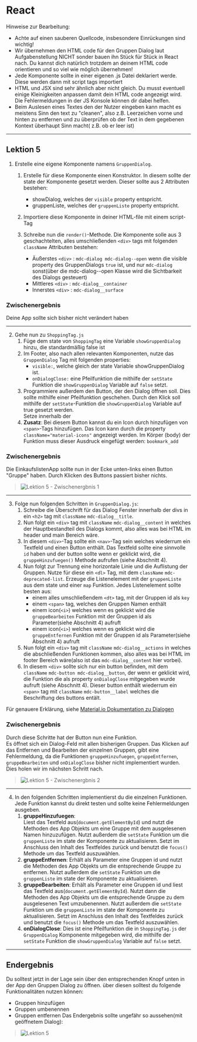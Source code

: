 # React

Hinweise zur Bearbeitung:

- Achte auf einen sauberen Quellcode, insbesondere Einrückungen sind wichtig!
- Wir übernehmen den HTML code für den Gruppen Dialog laut Aufgabenstellung NICHT sonder bauen ihn Stück für Stück in
  React nach. Du kannst dich natürlich trotzdem an deinem HTML code orientieren und so viel wie möglich übernehmen!
- Jede Komponente sollte in einer eigenen .js Datei deklariert werde. Diese werden dann mit script tags importiert
- HTML und JSX sind sehr ähnlich aber nicht gleich. Du musst eventuell einige Kleinigkeiten anpassen damit dein HTML
  code angezeigt wird. Die Fehlermeldungen in der JS Konsole können dir dabei helfen.
- Beim Auslesen eines Textes den der Nutzer eingeben kann macht es meistens Sinn den text zu "cleanen", also z.B.
  Leerzeichen vorne und hinten zu entfernen und zu überprüfen ob der Text in dem gegebenen Kontext überhaupt Sinn macht(
  z.B. ob er leer ist)

---

## Lektion 5

1. Erstelle eine eigene Komponente namens `GruppenDialog`. 
   1. Erstelle für diese Komponente einen Konstruktor. 
   In diesem sollte der state der Komponente gesetzt werden. Dieser sollte aus 2 Attributen bestehen:

      - showDialog, welches der `visible` property entspricht.
      - gruppenListe, welches der `gruppenListe` property entspricht.
   2. Importiere diese Komponente in deiner HTML-file mit einem script-Tag
   3. Schreibe nun die `render()`-Methode. Die Komponente solle aus 3 geschachtelten, 
   alles umschließenden `<div>` tags mit folgenden `className` Attributen bestehen:

      - Äußerstes `<div>` : `mdc-dialog mdc-dialog--open` wenn die visible property des GruppenDialogs `true` ist, und 
      nur `mdc-dialog` sonst(über die mdc-dialog--open Klasse wird die Sichtbarkeit des Dialogs gesteuert)
      - Mittleres `<div>` : `mdc-dialog__container`
      - Innerstes `<div>` : `mdc-dialog__surface`

### Zwischenergebnis
Deine App sollte sich bisher nicht verändert haben

---

2. Gehe nun zu `ShoppingTag.js`
   1. Füge dem state von `ShoppingTag` eine Variable `showGruppenDialog` hinzu, die standardmäßig false ist 
   2. Im Footer, also nach allen relevanten Komponenten, nutze das `GruppenDialog` Tag mit folgenden properties:
      - `visible:`, welche gleich der state Variable showGruppenDialog ist. 
      - `onDialogClose:` eine Pfeilfunktion die mithilfe der `setState` Funktion die `showGruppenDialog` Variable auf 
      `false` setzt. 
   3. Programmiere außerdem den Button, der den Dialog öffnen soll. Dies sollte mithilfe einer Pfeilfunktion geschehen. 
   Durch den Klick soll mithilfe der `setState`-Funktion die `showGruppenDialog` Variable auf true gesetzt werden.  
   Setze innerhalb der 
   4. **Zusatz**: Bei diesem Button kannst du ein Icon durch hinzufügen von `<span>`-Tags hinzufügen. Das Icon kann durch 
   die property ``className="material-icons"`` angezeigt werden. Im Körper (body) der Funktion muss dieser Ausdruck
   eingefügt werden: ``bookmark_add``

### Zwischenergebnis
Die EinkaufslistenApp sollte nun in der Ecke unten-links einen Button "Gruppe" haben. 
Durch Klicken des Buttons passiert bisher nichts. 
>![Lektion 5 - Zwischenergbnis 1](../../img/lösungsBilder/lektion5_ZE1.png)
---

3. Folge nun folgenden Schritten in `GruppenDialog.js`:
   1. Schreibe die Überschrift für das Dialog Fenster innerhalb der divs in ein `<h2>` tag mit `className` `mdc-dialog__title`. 
   2. Nun folgt ein `<div>` tag mit `className` `mdc-dialog__content` in welches der Hauptbestandteil des Dialogs kommt, also 
   alles was bei HTML im header und main Bereich wäre. 
   3. In diesem `<div>`-Tag sollte ein `<nav>`-Tag sein welches wiederrum ein Textfeld und einen Button enthält. Das Textfeld 
   sollte eine sinnvolle `id` haben und der button sollte wenn er geklickt wird, die `gruppeHinzufuegen()` Methode 
   aufrufen (siehe Abschnitt 4). 
   4. Nun folgt zur Trennung eine horizontale Linie und die Auflistung der Gruppen. Nutze für diese ein `<dl>` Tag, mit 
   dem `className` `mdc-deprecated-list`. Erzeuge die Listenelement mit der `gruppenListe` aus dem state und einer `map`
   Funktion. Jedes Listenelement sollte besten aus:
      - einem alles umschließendem `<dt>` tag, mit der Gruppen id als `key`
      - einem `<span>` tag, welches den Gruppen Namen enthält
      - einem icon(`<i>`) welches wenn es geklickt wird die `gruppeBearbeiten` Funktion mit der Gruppen id als Parameter(siehe
        Abschnitt 4) aufruft
      - einem icon(`<i>`) welches wenn es geklickt wird die `gruppeEntfernen` Funktion mit der Gruppen id als Parameter(siehe
        Abschnitt 4) aufruft 
   5. Nun folgt ein `<div>` tag mit `className` `mdc-dialog__actions` in welches die abschließenden Funktionen kommen, also 
   alles was bei HTML im footer Bereich wäre(also ist das `mdc-dialog__content` hier vorbei). 
   6. In diesem `<div>` sollte sich nur ein button befinden, mit dem `className` `mdc-button mdc-dialog__button`, der wenn er 
   geklickt wird, die Funktion die als property `onDialogClose` mitgegeben wurde aufruft (siehe Abschnitt 4). 
   Dieser button enthält wiederrum ein `<span>` tag mit `className` `mdc-button__label` welches die 
   Beschriftung des buttons entält.

Für genauere Erklärung,
siehe [Material.io Dokumentation zu Dialogen](https://material.io/components/dialogs/web#using-dialogs)

### Zwischenergebnis
Durch diese Schritte hat der Button nun eine Funktion.  
Es öffnet sich ein Dialog-Feld mit allen bisherigen Gruppen. Das Klicken auf das Entfernen und Bearbeiten der einzelnen 
Gruppen, gibt eine Fehlermeldung, da die Funktionen `gruppeHinzufuegen`, `gruppeEntfernen`, `gruppeBearbeiten` und 
`onDialogClose` bisher nicht implementiert wurden.  Dies holen wir im nächsten Schritt nach.
>![Lektion 5 - Zwischenergbnis 2](../../img/lösungsBilder/lektion5_ZE2.png)

---

4. In den folgenden Schritten implementierst du die einzelnen Funktionen. Jede Funktion kannst du direkt testen und 
sollte keine Fehlermeldungen ausgeben.
   1. **gruppeHinzufuegen**:  
   Liest das Textfeld aus(`document.getElementById`) und nutzt die Methoden des App Objekts um eine Gruppe mit dem
  ausgelesenen Namen hinzuzufügen. Nutzt außerdem die `setState` Funktion um die `gruppenListe` im state der Komponente
  zu aktualisieren. Setzt im Anschluss den Inhalt des Textfeldes zurück und benutzt die `focus()` Methode um das
  Textfeld auszuwählen.
   2. **gruppeEntfernen**:
   Erhält als Parameter eine Gruppen id und nutzt die Methoden des App Objekts um die entsprechende Gruppe zu entfernen.
  Nutzt außerdem die `setState` Funktion um die `gruppenListe` im state der Komponente zu aktualisieren.
   3. **gruppeBearbeiten**:
   Erhält als Parameter eine Gruppen id und liest das Textfeld aus(`document.getElementById`). Nutzt dann die Methoden
  des App Objekts um die entsprechende Gruppe zu dem ausgelesenen Text umzubenennen. Nutzt außerdem die `setState`
  Funktion um die `gruppenListe` im state der Komponente zu aktualisieren. Setzt im Anschluss den Inhalt des Textfeldes
  zurück und benutzt die `focus()` Methode um das Textfeld auszuwählen.
   4. **onDialogClose**: 
   Dies ist eine Pfeilfunktion die in `ShoppingTag.js` der `GruppenDialog` Komponente mitgegeben wird, die
  mithilfe der `setState` Funktion die `showGruppenDialog` Variable auf `false` setzt.

---


## Endergebnis

Du solltest jetzt in der Lage sein über den entsprechenden Knopf unten in der App den Gruppen Dialog zu öffnen. über diesen solltest du folgende Funktionalitäten nutzen können:
- Gruppen hinzufügen
- Gruppen umbenennen
- Gruppen entfernen
Das Endergebnis sollte ungefähr so aussehen(mit geöffnetem Dialog):

>![Lektion 5](../../img/lösungsBilder/lektion5.png)
